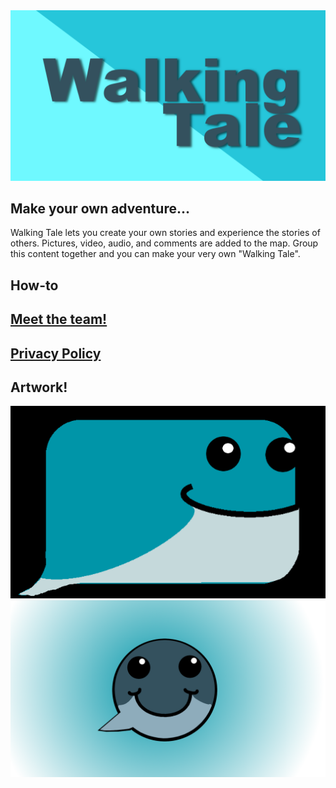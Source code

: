 <img src="images\feature1.PNG" alt="hi" class="inline"/>

## Make your own adventure...

Walking Tale lets you create your own stories and experience the stories of others. Pictures, video, audio, and comments are added to the map. Group this content together and you can make your very own "Walking Tale". 


## How-to

## [Meet the team!](team.md)

## [Privacy Policy](privacy_policy.md)

## Artwork!

<img src="images\new_whale.PNG">

<img src="images\whalefront2xcf.png">
